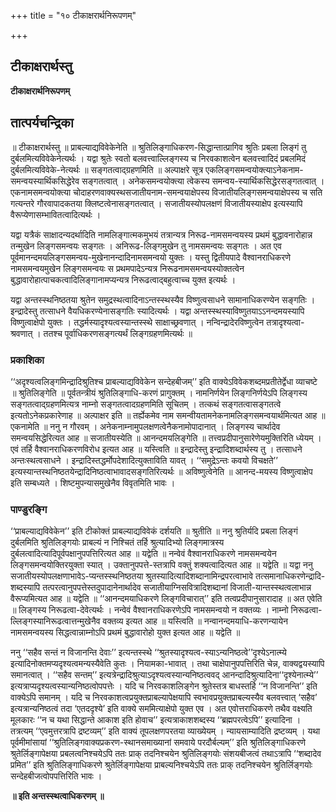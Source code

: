 +++
title = "१० टीकाक्षरार्थनिरूपणम्"

+++


## टीकाक्षरार्थस्तु

**टीकाक्षरार्थनिरूपणम्**

## **तात्पर्यचन्द्रिका**

॥ टीकाक्षरार्थस्तु ॥ प्राबल्याद्यविवेकेनेति ॥ श्रुतिलिङ्गाधिकरण-सिद्धान्तात्प्रागिव श्रुतिः प्रबला लिङ्गं तु दुर्बलमित्यविवेकेनेत्यर्थः । यद्वा श्रुतेः स्वतो बलवत्त्वाल्लिङ्गस्य च निरवकाशत्वेन बलवत्त्वादिदं प्रबलमिदं दुर्बलमित्यविवेके-नेत्यर्थः ॥ सङ्गतत्वाद्ग्रहणमिति ॥ अल्पाक्षरे सूत्र एकलिङ्गसमन्वयोक्त्याऽनेकनाम-समन्वयस्यार्थिकसिद्धेरेव सङ्गतत्वात् । अनेकसमन्वयोक्त्या त्वेकस्य समन्वय-स्यार्थिकसिद्धेरसङ्गतत्वात् । एकनामसमन्वयोक्त्या चोदाहरणवाक्यस्थसजातीयनाम-समन्वयाक्षेपस्य विजातीयलिङ्गसमन्वयाक्षेपस्य च सति गत्यन्तरे गौरवापादकतया क्लिष्टत्वेनासङ्गतत्वात् । सजातीयस्योपलक्षणं विजातीयस्याक्षेप इत्यस्यापि वैरूप्येणासम्भावितत्वादित्यर्थः ।

यद्वा यत्रैकं साक्षादन्यदर्थादिति नामलिङ्गात्मकमुभयं तत्रान्यत्र निरूढ-नामसमन्वयस्य प्रथमं बुद्धावनारोहान्न तन्मुखेन लिङ्गसमन्वयः सङ्गतः । अनिरूढ-लिङ्गमुखेन तु नामसमन्वयः सङ्गतः । अत एव पूर्वमानन्दमयलिङ्गसमन्वय-मुखेनानन्दादिनामसमन्वयो युक्तः । यस्तु द्वितीयपादे वैश्वानराधिकरणे नामसमन्वयमुखेन लिङ्गसमन्वयः स प्रथमपादेऽन्यत्र निरूढनामसमन्वयस्योक्तत्वेन बुद्धावारोहात्पाचकत्वादिलिङ्गानामप्यन्यत्र निरूढत्वाद्बहुत्वाच्च युक्त इत्यर्थः ।

यद्वा अन्तस्स्थनिष्ठतया श्रुतेन समुद्रस्थत्वादिनाऽन्तस्स्थस्यैव विष्णुत्वसाधने सामानाधिकरण्येन सङ्गतिः । इन्द्रादेस्तु तत्साधने वैयधिकरण्येनासङ्गतिः स्यादित्यर्थः । यद्वा अन्तस्स्थस्याविष्णुतयाऽऽनन्दमयस्यापि विष्णुत्वाक्षेपो युक्तः । तद्धर्मस्यादृश्यत्वस्यान्तस्स्थे साक्षाच्छ्रवणात् । नन्विन्द्रादेरविष्णुत्वेन तत्रादृश्यत्वा-श्रवणात् । ततश्च पूर्वाधिकरणसङ्गत्यर्थं लिङ्गग्रहणमित्यर्थः ॥

### **प्रकाशिका**

‘‘अदृश्यत्वलिङ्गमिन्द्रादिश्रुतिश्च प्राबल्याद्यविवेकेन सन्देहबीजम्’’ इति वाक्येऽविवेकशब्दमप्रतीतेर्द्वेधा व्याचष्टे ॥ श्रुतिलिङ्गेति ॥ पूर्वतन्त्रीयं श्रुतिलिङ्गाधि-करणं प्रागुक्तम् । नामनिर्णयेन लिङ्गनिर्णयेऽपि लिङ्गस्य सङ्गतत्वाद्ग्रहणमित्यत्र नाम्नो सङ्गतत्वादग्रहणमिति सूचितम् । तत्कथं सङ्गतत्वासङ्गतत्वे इत्यतोऽनेकप्रकारेणाह ॥ अल्पाक्षर इति ॥ तर्ह्येकमेव नाम समन्वीयतामनेकनामलिङ्गसमन्वयार्थमित्यत आह ॥ एकनामेति ॥ ननु न गौरवम् । अनेकनाम्नामुपलक्षणत्वेनैकनामोपादानात् । लिङ्गस्य चार्थादेव समन्वयसिद्धेरित्यत आह ॥ सजातीयस्येति ॥ आनन्दमयलिङ्गेति ॥ तत्त्वप्रदीपानुसारेणेयमुक्तिरिति ध्येयम् । एवं तर्हि वैश्वानराधिकरणविरोध इत्यत आह ॥ यस्त्विति ॥ इन्द्रादेस्तु इन्द्रादिशब्दार्थस्य तु । तत्साधने अन्तःस्थत्वसाधने । इन्द्रादिस्तद्धर्मोपदेशादित्युक्ताविति यावत् । ‘‘समुद्रेऽन्तः कवयो विचक्षते’’ इत्यस्यान्तस्थनिष्ठतयेन्द्रादिनिष्ठत्वाभावादसङ्गतिरित्यर्थः ॥ अविष्णुत्वेनेति ॥ आनन्द-मयस्य विष्णुत्वाक्षेप इति सम्बध्यते । शिष्टमुपन्यासमुखेनैव विवृतमिति भावः ।

### **पाण्डुरङ्गि**

‘‘प्राबल्याद्यविवेकेन’’ इति टीकोक्तं प्राबल्याद्यविवेकं दर्शयति ॥ श्रुतीति ॥ ननु श्रुतिर्यदि प्रबला लिङ्गं दुर्बलमिति श्रुतिलिङ्गयोः प्राबल्यं न निश्चितं तर्हि श्रुत्यादिभ्यो लिङ्गमात्रस्य दुर्बलत्वादित्यादिपूर्वपक्षानुपपत्तिरित्यत आह ॥ यद्वेति ॥ नन्वेवं वैश्वानराधिकरणे नामसमन्वयेन लिङ्गसमन्वयोक्तिरयुक्ता स्यात् । उक्तानुपपत्ते-स्तत्रापि वक्तुं शक्यत्वादित्यत आह ॥ यद्वेति ॥ यद्वा ननु सजातीयस्योपलक्षणाभावेऽ-प्यन्तस्स्थनिष्ठतया श्रुतस्यादित्यादिशब्दानामिन्द्रपरत्वाभावे तत्समानाधिकरणेन्द्रादि-शब्दस्यापि तत्परत्वानुपपत्तेस्तदुपादानेनार्थादेव सजातीयाग्निसवित्रादिशब्दानां विजाती-यान्तस्स्थत्वलाभान्न वैरूप्यमित्यत आह ॥ यद्वेति ॥ ‘‘आनन्दमयाधिकरणे लिङ्गविचारात्’’ इति तत्वप्रदीपानुसारादाह ॥ अत एवेति ॥ लिङ्गस्य निरूढत्वा-देवेत्यर्थः । नन्वेवं वैश्वानराधिकरणेऽपि नामसमन्वयो न वक्तव्यः । नाम्नो निरूढत्वा-ल्लिङ्गस्यानिरूढत्वात्तन्मुखेनैव वक्तव्य इत्यत आह ॥ यस्त्विति ॥ नन्वानन्दमयाधि-करणन्यायेन नामसमन्वयस्य सिद्धत्वान्नाम्नोऽपि प्रथमं बुद्धावारोहो युक्त इत्यत आह ॥ यद्वेति ॥

ननु ‘‘सहैव सन्तं न विजानन्ति देवाः’’ इत्यन्तस्स्थे ‘‘श्रुतस्यादृश्यत्व-स्याऽन्यनिष्ठत्वे’’दृश्येऽनात्म्ये इत्यादिनोक्तमप्यदृश्यत्वमन्यस्यैवेति कुतः । नियामका-भावात् । तथा चाक्षेपानुपपत्तिरिति चेन्न, वाक्यद्वयस्यापि समानत्वात् । ‘‘सहैव सन्तम्’’ इत्यत्रेन्द्रादिश्रुत्याऽदृश्यत्वस्यान्यनिष्ठत्ववद् आनन्दादिश्रुत्यादिना‘‘दृश्येनात्म्ये’’ इत्यत्राप्यदृश्यत्वस्यान्यनिष्ठत्वोपपत्तेः । यदि च निरवकाशलिङ्गेन श्रुतेस्तत्र बाधस्तर्हि ‘‘न विजानन्ति’’ इति वाक्येऽपि समानम् । यदि च निरवकाशत्वप्रयुक्तप्राबल्यापेक्षयापि स्वभावप्रयुक्तप्राबल्यस्यैव बलवत्त्वात् ‘सहैव’ इत्यत्रान्यनिष्ठत्वं तदा ‘एतददृश्ये’ इति वाक्ये सममित्याक्षेपो युक्त एव । अत एवोत्तराधिकरणे तथैव वक्ष्यति मूलकारः ‘‘न च यथा सिद्धान्ते आकाश इति होवाच’’ इत्यत्राकाशशब्दस्य ‘‘ब्रह्मपरत्वेऽपि’’ इत्यादिना । तत्रत्यम् ‘‘एवमुत्तरत्रापि द्रष्टव्यम्’’ इति वाक्यं तूपलक्षणपरतया व्याख्येयम् । न्यायसाम्यादिति द्रष्टव्यम् । यथा पूर्वमीमांसायां ‘‘श्रुतिलिङ्गवाक्यप्रकरण-स्थानसमाख्यानां समवाये परदौर्बल्यम्’’ इति श्रुतिलिङ्गाधिकरणे श्रुतेर्लिङ्गापेक्षया प्रबलत्वनिश्चयेऽपि ततः प्राक् तदनिश्चयेन श्रुतिलिङ्गयोः संशयबीजत्वं तथाऽत्रापि ‘‘शब्दादेव प्रमित’’ इति श्रुतिलिङ्गाधिकरणे श्रुतेर्लिङ्गापेक्षया प्राबल्यनिश्चयेऽपि ततः प्राक् तदनिश्चयेन श्रुतिर्लिङ्गयोः सन्देहबीजत्वोपपत्तिरिति भावः ।

**॥ इति अन्तस्स्थत्वाधिकरणम् ॥**

